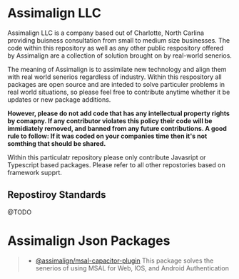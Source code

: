 # Assimalign LLC
Assimalign LLC is a company based out of Charlotte, North Carlina providing buisness consultation from small to medium size businesses. The code within this repository as well as any other public respository offered by Assimalign are a collection of solution brought on by real-world senerios. 

The meaning of Assimalign is to assimilate new technology and align them with real world senerios regardless of industry. Within this respository all packages are open source and are inteded to solve particuler problems in real world situations, so please feel free to contribute anytime whether it be updates or new package additions. 

**However, please do not add code that has any intellectual property rights by comapny. If any contributor violates this policy their code will be immidiately removed, and banned from any future contributions. A good rule to follow: If it was coded on your companies time then it's not somthing that should be shared.**

Within this particulatr repository please only contribute Javasript or Typescript based packages. Please refer to all other repostories based on framework supprt.

## Repostiroy Standards
@TODO

# Assimalign Json Packages
> - [@assimalign/msal-capacitor-plugin](/src)
> This package solves the senerios of using MSAL for Web, IOS, and Android Authentication 

